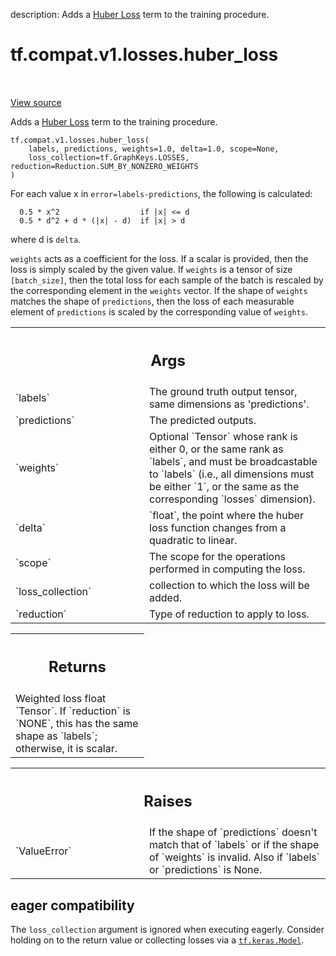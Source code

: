 description: Adds a [Huber Loss](https://en.wikipedia.org/wiki/Huber_loss) term to the training procedure.

<div itemscope itemtype="http://developers.google.com/ReferenceObject">
<meta itemprop="name" content="tf.compat.v1.losses.huber_loss" />
<meta itemprop="path" content="Stable" />
</div>

# tf.compat.v1.losses.huber_loss

<!-- Insert buttons and diff -->

<table class="tfo-notebook-buttons tfo-api nocontent" align="left">

</table>

<a target="_blank" href="/code/stable/tensorflow/python/ops/losses/losses_impl.py">View source</a>



Adds a [Huber Loss](https://en.wikipedia.org/wiki/Huber_loss) term to the training procedure.

<pre class="devsite-click-to-copy prettyprint lang-py tfo-signature-link">
<code>tf.compat.v1.losses.huber_loss(
    labels, predictions, weights=1.0, delta=1.0, scope=None,
    loss_collection=tf.GraphKeys.LOSSES, reduction=Reduction.SUM_BY_NONZERO_WEIGHTS
)
</code></pre>



<!-- Placeholder for "Used in" -->

For each value x in `error=labels-predictions`, the following is calculated:

```
  0.5 * x^2                  if |x| <= d
  0.5 * d^2 + d * (|x| - d)  if |x| > d
```

where d is `delta`.

`weights` acts as a coefficient for the loss. If a scalar is provided, then
the loss is simply scaled by the given value. If `weights` is a tensor of size
`[batch_size]`, then the total loss for each sample of the batch is rescaled
by the corresponding element in the `weights` vector. If the shape of
`weights` matches the shape of `predictions`, then the loss of each
measurable element of `predictions` is scaled by the corresponding value of
`weights`.

<!-- Tabular view -->
 <table class="responsive fixed orange">
<colgroup><col width="214px"><col></colgroup>
<tr><th colspan="2"><h2 class="add-link">Args</h2></th></tr>

<tr>
<td>
`labels`
</td>
<td>
The ground truth output tensor, same dimensions as 'predictions'.
</td>
</tr><tr>
<td>
`predictions`
</td>
<td>
The predicted outputs.
</td>
</tr><tr>
<td>
`weights`
</td>
<td>
Optional `Tensor` whose rank is either 0, or the same rank as
`labels`, and must be broadcastable to `labels` (i.e., all dimensions must
be either `1`, or the same as the corresponding `losses` dimension).
</td>
</tr><tr>
<td>
`delta`
</td>
<td>
`float`, the point where the huber loss function changes from a
quadratic to linear.
</td>
</tr><tr>
<td>
`scope`
</td>
<td>
The scope for the operations performed in computing the loss.
</td>
</tr><tr>
<td>
`loss_collection`
</td>
<td>
collection to which the loss will be added.
</td>
</tr><tr>
<td>
`reduction`
</td>
<td>
Type of reduction to apply to loss.
</td>
</tr>
</table>



<!-- Tabular view -->
 <table class="responsive fixed orange">
<colgroup><col width="214px"><col></colgroup>
<tr><th colspan="2"><h2 class="add-link">Returns</h2></th></tr>
<tr class="alt">
<td colspan="2">
Weighted loss float `Tensor`. If `reduction` is `NONE`, this has the same
shape as `labels`; otherwise, it is scalar.
</td>
</tr>

</table>



<!-- Tabular view -->
 <table class="responsive fixed orange">
<colgroup><col width="214px"><col></colgroup>
<tr><th colspan="2"><h2 class="add-link">Raises</h2></th></tr>

<tr>
<td>
`ValueError`
</td>
<td>
If the shape of `predictions` doesn't match that of `labels` or
 if the shape of `weights` is invalid.  Also if `labels` or
`predictions` is None.
</td>
</tr>
</table>




 <section><devsite-expandable expanded>
 <h2 class="showalways">eager compatibility</h2>

The `loss_collection` argument is ignored when executing eagerly. Consider
holding on to the return value or collecting losses via a <a href="../../../../tf/keras/Model.md"><code>tf.keras.Model</code></a>.


 </devsite-expandable></section>

